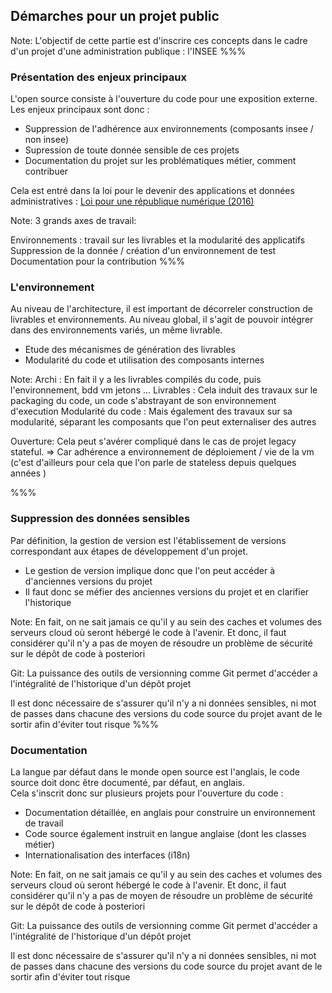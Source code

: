 <!-- .slide: data-background-image="images/treasure-map.svg" data-background-size="800px" class="chapter" -->

## Démarches pour un projet public

Note:
L'objectif de cette partie est d'inscrire ces concepts dans le cadre d'un projet d'une administration publique : l'INSEE
%%%

<!-- .slide: data-background-image="images/treasure-map.svg" data-background-size="600px" class="slide" -->
### Présentation des enjeux principaux
L'open source consiste à l'ouverture du code pour une exposition externe. Les enjeux principaux sont donc : 
- Suppression de l'adhérence aux environnements (composants insee / non insee)
- Supression de toute donnée sensible de ces projets
- Documentation du projet sur les problématiques métier, comment contribuer

Cela est entré dans la loi pour le devenir des applications et données administratives : <a href="https://www.legifrance.gouv.fr/jorf/id/JORFTEXT000033202746/" target="_blank">Loi pour une république numérique (2016)</a>

Note:
3 grands axes de travail:

Environnements : travail sur les livrables et la modularité des applicatifs
<br/>
Suppression de la donnée / création d'un environnement de test
<br/>
Documentation pour la contribution
%%%

<!-- .slide: data-background-image="images/treasure-map.svg" data-background-size="600px" class="slide" -->
### L'environnement
Au niveau de l'architecture, il est important de décorreler construction de livrables et environnements. Au niveau global, il s'agit de pouvoir intégrer dans des environnements variés, un même livrable.
- Etude des mécanismes de génération des livrables <!-- .element: class="fragment" -->
- Modularité du code et utilisation des composants internes<!-- .element: class="fragment" -->


Note:
Archi : En fait il y a les livrables compilés du code, puis l'environnement, bdd vm jetons ...
Livrables : Cela induit des travaux sur le packaging du code, un code s'abstrayant de son environnement d'execution
Modularité du code : Mais également des travaux sur sa modularité, séparant les composants que l'on peut externaliser des autres

Ouverture:
Cela peut s'avérer compliqué dans le cas de projet legacy stateful.  => Car adhérence a environnement de déploiement / vie de la vm (c'est d'ailleurs pour cela que l'on parle de stateless depuis quelques années )


%%%
<!-- .slide: data-background-image="images/treasure-map.svg" data-background-size="600px" class="slide" -->
### Suppression des données sensibles
Par définition, la gestion de version  est l'établissement de versions correspondant aux étapes de développement d'un projet.<br/>
- Le gestion de version implique donc que l'on peut accéder à d'anciennes versions du projet<!-- .element: class="fragment" -->
- Il faut donc se méfier des anciennes versions du projet et en clarifier l'historique<!-- .element: class="fragment" -->


Note:
En fait, on ne sait jamais ce qu'il y au sein des caches et volumes des serveurs cloud où seront hébergé le code à l'avenir. Et donc, il faut considérer qu'il n'y a pas de moyen de résoudre un problème de sécurité sur le dépôt de code à posteriori

Git: 
La puissance des outils de versionning comme Git permet d'accéder a l'intégralité de l'historique d'un dépôt projet 

Il est donc nécessaire de s'assurer qu'il n'y a ni données sensibles, ni mot de passes dans chacune des versions du code source du projet avant de le sortir afin d'éviter tout risque
%%%

<!-- .slide: data-background-image="images/treasure-map.svg" data-background-size="600px" class="slide" -->
### Documentation
La langue par défaut dans le monde open source est l'anglais, le code source doit donc être documenté, par défaut, en anglais. <br/>
Cela s'inscrit donc sur plusieurs projets pour l'ouverture du code :
- Documentation détaillée, en anglais pour construire un environnement de travail
- Code source également instruit en langue anglaise (dont les classes métier)
- Internationalisation des interfaces (i18n)

Note:
En fait, on ne sait jamais ce qu'il y au sein des caches et volumes des serveurs cloud où seront hébergé le code à l'avenir. Et donc, il faut considérer qu'il n'y a pas de moyen de résoudre un problème de sécurité sur le dépôt de code à posteriori

Git: 
La puissance des outils de versionning comme Git permet d'accéder a l'intégralité de l'historique d'un dépôt projet 

Il est donc nécessaire de s'assurer qu'il n'y a ni données sensibles, ni mot de passes dans chacune des versions du code source du projet avant de le sortir afin d'éviter tout risque